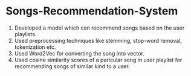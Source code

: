 # Songs-Recommendation-System
1. Developed a model which can recommend songs based on the user playlists.
2. Used preprocessing techniques like stemming, stop-word removal, tokenization etc.
3. Used Word2Vec for converting the song into vector.
4. Used cosine similarity scores of a paricular song in user playlist for recommending songs of similar kind to a user.
